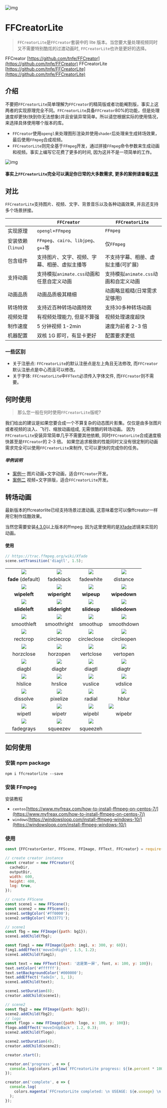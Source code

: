 ![img](../_media/logo/logo2.png)

# FFCreatorLite

> `FFCreatorLite`是`FFCreator`套装中的 lite 版本。当您要大量处理视频同时又不需要特别酷炫的过渡动画时, `FFCreatorLite`也许是更好的选择。

FFCreator [https://github.com/tnfe/FFCreator](https://github.com/tnfe/FFCreator)
FFCreatorLite [https://github.com/tnfe/FFCreatorLite](https://github.com/tnfe/FFCreatorLite)

## 介绍

不要把`FFCreatorLite`简单理解为`FFCreator`的精简版或者功能阉割版，事实上这两者的实现原理完全不同。`FFCreatorLite`具备`FFCreator`80%的功能，但是处理速度却更快(快到你无法想象)并且安装异常简单。所以请您根据实际的使用情况，来选择具体使用哪个版本的库。

- `FFCreator`使用`opengl`来处理图形渲染并使用`shader`后处理来生成转场效果，最后使用`FFmpeg`合成视频。
- `FFCreatorLite`则完全基于`FFmpeg`开发，通过拼接`FFmpeg`命令参数来生成动画和视频。事实上编写它花费了更多的时间, 因为这并不是一项简单的工作。

![img](../_media/imgs/gif/lite1.gif)

#### 事实上`FFCreatorLite`完全可以满足你日常的大多数需求, 更多的案例请查看[这里](demo/lite.md)

## 对比

`FFCreatorLite`支持图片、视频、文字、背景音乐以及各种动画效果, 并且还支持多个场景拼接。

|                   | `FFCreator`                                  | `FFCreatorLite`                       |
| ----------------- | -------------------------------------------- | ------------------------------------- |
| 实现原理          | `opengl`+`FFmpeg`                            | `FFmpeg`                              |
| 安装依赖(`linux`) | `FFmpeg`、`cairo`、`libjpeg`、`g++`等        | 仅`FFmpeg`                            |
| 包含组件          | 支持图片、文字、视频、字幕、相册、虚拟主播等 | 不支持字幕、相册、虚拟主播(可扩展)    |
| 支持动画          | 支持模拟`animate.css`动画和任意自定义动画    | 支持模拟`animate.css`动画和自定义动画 |
| 动画品质          | 动画品质极其精细                             | 动画略显粗糙(日常需求足够用)          |
| 转场特效          | 支持近百种转场动画特效                       | 支持30多种转场动画                        |
| 视频处理          | 有视频处理能力, 但是不算强                   | 视频处理速度超快                      |
| 制作速度          | 5 分钟视频 1-2min                            | 速度为前者 2-3 倍                     |
| 机器配置          | 双核 1G 即可，有显卡更好                     | 配置要求更低                          |

### 一些区别

- 关于注册点: `FFCreatorLite`的默认注册点是左上角且无法修改, 而`FFCreator`默认注册点是中心而且可以修改。
- 关于字体: `FFCreatorLite`中`FFText`必须传入字体文件, 而`FFCreator`则不需要。

## 何时使用

> 那么您一般在何时使用`FFCreatorLite`版呢?

我们给出的建议是如果您要合成一个不算复杂的动态图片影集。仅仅是由多张图片或者视频的淡入、飞行、缩放动画组成, 无需很酷的转场动画。
因为`FFCreatorLite`安装异常简单几乎不需要其他依赖, 同时`FFCreatorLite`合成速度极快甚至是`FFCreator`的 2-3 倍。
如果您追求极致的性能同时又没有很定制的动画需求完全可以使用`FFCreatorLite`来制作, 它可以更快的完成你的任务。

##### 举例说明

- [案例一](https://h5.weishi.qq.com/weishi/feed/747vExjcQ1JuzGKpE) 图片动画+文字动画，适合`FFCreator`开发。
- [案例二](https://h5.weishi.qq.com/weishi/feed/747vExjcQ1JuSxWyE) 视频+文字排版，适合`FFCreatorLite`开发。

## 转场动画

最新版本的ffcreatorlite已经支持场景过渡动画, 这意味着您可以像ffcreator一样用它制作炫酷效果。

当然您需要安装[4.3.0](https://stackoverflow.com/questions/60704545/xfade-filter-not-available-with-ffmpeg)以上版本的ffmpeg. 因为这里使用的是[Xfade](https://trac.ffmpeg.org/wiki/Xfade)滤镜来实现的动画。

#### 使用
```javascript
// https://trac.ffmpeg.org/wiki/Xfade
scene.setTransition('diagtl', 1.5);
```

<table class="wiki">
  <tr>
    <td style="text-align: center">
      <a href="https://github.com/tnfe/FFCreatorLite/blob/master/examples/assets/gif/fade.gif?raw=true" style="padding:0; border:none"
        ><img src="https://github.com/tnfe/FFCreatorLite/blob/master/examples/assets/gif/fade.gif?raw=true"
      /></a>
    </td>
    <td style="text-align: center">
      <a href="https://github.com/tnfe/FFCreatorLite/blob/master/examples/assets/gif/fadeblack.gif?raw=true" style="padding:0; border:none"
        ><img src="https://github.com/tnfe/FFCreatorLite/blob/master/examples/assets/gif/fadeblack.gif?raw=true"
      /></a>
    </td>
    <td style="text-align: center">
      <a href="https://github.com/tnfe/FFCreatorLite/blob/master/examples/assets/gif/fadewhite.gif?raw=true" style="padding:0; border:none"
        ><img src="https://github.com/tnfe/FFCreatorLite/blob/master/examples/assets/gif/fadewhite.gif?raw=true"
      /></a>
    </td>
    <td style="text-align: center">
      <a href="https://github.com/tnfe/FFCreatorLite/blob/master/examples/assets/gif/distance.gif?raw=true" style="padding:0; border:none"
        ><img src="https://github.com/tnfe/FFCreatorLite/blob/master/examples/assets/gif/distance.gif?raw=true"
      /></a>
    </td>
  </tr>
  <tr>
    <td style="text-align: center"><strong>fade</strong> (default)</td>
    <td style="text-align: center">fadeblack</td>
    <td style="text-align: center">fadewhite</td>
    <td style="text-align: center">distance</td>
  </tr>
  <tr>
    <td style="text-align: center">
      <a href="https://github.com/tnfe/FFCreatorLite/blob/master/examples/assets/gif/wipeleft.gif?raw=true" style="padding:0; border:none"
        ><img src="https://github.com/tnfe/FFCreatorLite/blob/master/examples/assets/gif/wipeleft.gif?raw=true"
      /></a>
    </td>
    <td style="text-align: center">
      <a href="https://github.com/tnfe/FFCreatorLite/blob/master/examples/assets/gif/wiperight.gif?raw=true" style="padding:0; border:none"
        ><img src="https://github.com/tnfe/FFCreatorLite/blob/master/examples/assets/gif/wiperight.gif?raw=true"
      /></a>
    </td>
    <td style="text-align: center">
      <a href="https://github.com/tnfe/FFCreatorLite/blob/master/examples/assets/gif/wipeup.gif?raw=true" style="padding:0; border:none"
        ><img src="https://github.com/tnfe/FFCreatorLite/blob/master/examples/assets/gif/wipeup.gif?raw=true"
      /></a>
    </td>
    <td style="text-align: center">
      <a href="https://github.com/tnfe/FFCreatorLite/blob/master/examples/assets/gif/wipedown.gif?raw=true" style="padding:0; border:none"
        ><img src="https://github.com/tnfe/FFCreatorLite/blob/master/examples/assets/gif/wipedown.gif?raw=true"
      /></a>
    </td>
  </tr>
  <tr>
    <td style="text-align: center"><strong>wipeleft</strong></td>
    <td style="text-align: center"><strong>wiperight</strong></td>
    <td style="text-align: center"><strong>wipeup</strong></td>
    <td style="text-align: center"><strong>wipedown</strong></td>
  </tr>
  <tr>
    <td style="text-align: center">
      <a href="https://github.com/tnfe/FFCreatorLite/blob/master/examples/assets/gif/slideleft.gif?raw=true" style="padding:0; border:none"
        ><img src="https://github.com/tnfe/FFCreatorLite/blob/master/examples/assets/gif/slideleft.gif?raw=true"
      /></a>
    </td>
    <td style="text-align: center">
      <a href="https://github.com/tnfe/FFCreatorLite/blob/master/examples/assets/gif/slideright.gif?raw=true" style="padding:0; border:none"
        ><img src="https://github.com/tnfe/FFCreatorLite/blob/master/examples/assets/gif/slideright.gif?raw=true"
      /></a>
    </td>
    <td style="text-align: center">
      <a href="https://github.com/tnfe/FFCreatorLite/blob/master/examples/assets/gif/slideup.gif?raw=true" style="padding:0; border:none"
        ><img src="https://github.com/tnfe/FFCreatorLite/blob/master/examples/assets/gif/slideup.gif?raw=true"
      /></a>
    </td>
    <td style="text-align: center">
      <a href="https://github.com/tnfe/FFCreatorLite/blob/master/examples/assets/gif/slidedown.gif?raw=true" style="padding:0; border:none"
        ><img src="https://github.com/tnfe/FFCreatorLite/blob/master/examples/assets/gif/slidedown.gif?raw=true"
      /></a>
    </td>
  </tr>
  <tr>
    <td style="text-align: center"><strong>slideleft</strong></td>
    <td style="text-align: center"><strong>slideright</strong></td>
    <td style="text-align: center"><strong>slideup</strong></td>
    <td style="text-align: center"><strong>slidedown</strong></td>
  </tr>
  <tr>
    <td style="text-align: center">
      <a href="https://github.com/tnfe/FFCreatorLite/blob/master/examples/assets/gif/smoothleft.gif?raw=true" style="padding:0; border:none"
        ><img src="https://github.com/tnfe/FFCreatorLite/blob/master/examples/assets/gif/smoothleft.gif?raw=true"
      /></a>
    </td>
    <td style="text-align: center">
      <a href="https://github.com/tnfe/FFCreatorLite/blob/master/examples/assets/gif/smoothright.gif?raw=true" style="padding:0; border:none"
        ><img src="https://github.com/tnfe/FFCreatorLite/blob/master/examples/assets/gif/smoothright.gif?raw=true"
      /></a>
    </td>
    <td style="text-align: center">
      <a href="https://github.com/tnfe/FFCreatorLite/blob/master/examples/assets/gif/smoothup.gif?raw=true" style="padding:0; border:none"
        ><img src="https://github.com/tnfe/FFCreatorLite/blob/master/examples/assets/gif/smoothup.gif?raw=true"
      /></a>
    </td>
    <td style="text-align: center">
      <a href="https://github.com/tnfe/FFCreatorLite/blob/master/examples/assets/gif/smoothdown.gif?raw=true" style="padding:0; border:none"
        ><img src="https://github.com/tnfe/FFCreatorLite/blob/master/examples/assets/gif/smoothdown.gif?raw=true"
      /></a>
    </td>
  </tr>
  <tr>
    <td style="text-align: center">smoothleft</td>
    <td style="text-align: center">smoothright</td>
    <td style="text-align: center">smoothup</td>
    <td style="text-align: center">smoothdown</td>
  </tr>
  <tr>
    <td style="text-align: center">
      <a href="https://github.com/tnfe/FFCreatorLite/blob/master/examples/assets/gif/circlecrop.gif?raw=true" style="padding:0; border:none"
        ><img src="https://github.com/tnfe/FFCreatorLite/blob/master/examples/assets/gif/circlecrop.gif?raw=true"
      /></a>
    </td>
    <td style="text-align: center">
      <a href="https://github.com/tnfe/FFCreatorLite/blob/master/examples/assets/gif/rectcrop.gif?raw=true" style="padding:0; border:none"
        ><img src="https://github.com/tnfe/FFCreatorLite/blob/master/examples/assets/gif/rectcrop.gif?raw=true"
      /></a>
    </td>
    <td style="text-align: center">
      <a href="https://github.com/tnfe/FFCreatorLite/blob/master/examples/assets/gif/circleclose.gif?raw=true" style="padding:0; border:none"
        ><img src="https://github.com/tnfe/FFCreatorLite/blob/master/examples/assets/gif/circleclose.gif?raw=true"
      /></a>
    </td>
    <td style="text-align: center">
      <a href="https://github.com/tnfe/FFCreatorLite/blob/master/examples/assets/gif/circleopen.gif?raw=true" style="padding:0; border:none"
        ><img src="https://github.com/tnfe/FFCreatorLite/blob/master/examples/assets/gif/circleopen.gif?raw=true"
      /></a>
    </td>
  </tr>
  <tr>
    <td style="text-align: center">rectcrop</td>
    <td style="text-align: center">circlecrop</td>
    <td style="text-align: center">circleclose</td>
    <td style="text-align: center">circleopen</td>
  </tr>
  <tr>
    <td style="text-align: center">
      <a href="https://github.com/tnfe/FFCreatorLite/blob/master/examples/assets/gif/horzclose.gif?raw=true" style="padding:0; border:none"
        ><img src="https://github.com/tnfe/FFCreatorLite/blob/master/examples/assets/gif/horzclose.gif?raw=true"
      /></a>
    </td>
    <td style="text-align: center">
      <a href="https://github.com/tnfe/FFCreatorLite/blob/master/examples/assets/gif/horzopen.gif?raw=true" style="padding:0; border:none"
        ><img src="https://github.com/tnfe/FFCreatorLite/blob/master/examples/assets/gif/horzopen.gif?raw=true"
      /></a>
    </td>
    <td style="text-align: center">
      <a href="https://github.com/tnfe/FFCreatorLite/blob/master/examples/assets/gif/vertclose.gif?raw=true" style="padding:0; border:none"
        ><img src="https://github.com/tnfe/FFCreatorLite/blob/master/examples/assets/gif/vertclose.gif?raw=true"
      /></a>
    </td>
    <td style="text-align: center">
      <a href="https://github.com/tnfe/FFCreatorLite/blob/master/examples/assets/gif/vertopen.gif?raw=true" style="padding:0; border:none"
        ><img src="https://github.com/tnfe/FFCreatorLite/blob/master/examples/assets/gif/vertopen.gif?raw=true"
      /></a>
    </td>
  </tr>
  <tr>
    <td style="text-align: center">horzclose</td>
    <td style="text-align: center">horzopen</td>
    <td style="text-align: center">vertclose</td>
    <td style="text-align: center">vertopen</td>
  </tr>
  <tr>
    <td style="text-align: center">
      <a href="https://github.com/tnfe/FFCreatorLite/blob/master/examples/assets/gif/diagbl.gif?raw=true" style="padding:0; border:none"
        ><img src="https://github.com/tnfe/FFCreatorLite/blob/master/examples/assets/gif/diagbl.gif?raw=true"
      /></a>
    </td>
    <td style="text-align: center">
      <a href="https://github.com/tnfe/FFCreatorLite/blob/master/examples/assets/gif/diagbr.gif?raw=true" style="padding:0; border:none"
        ><img src="https://github.com/tnfe/FFCreatorLite/blob/master/examples/assets/gif/diagbr.gif?raw=true"
      /></a>
    </td>
    <td style="text-align: center">
      <a href="https://github.com/tnfe/FFCreatorLite/blob/master/examples/assets/gif/diagtl.gif?raw=true" style="padding:0; border:none"
        ><img src="https://github.com/tnfe/FFCreatorLite/blob/master/examples/assets/gif/diagtl.gif?raw=true"
      /></a>
    </td>
    <td style="text-align: center">
      <a href="https://github.com/tnfe/FFCreatorLite/blob/master/examples/assets/gif/diagtr.gif?raw=true" style="padding:0; border:none"
        ><img src="https://github.com/tnfe/FFCreatorLite/blob/master/examples/assets/gif/diagtr.gif?raw=true"
      /></a>
    </td>
  </tr>
  <tr>
    <td style="text-align: center">diagbl</td>
    <td style="text-align: center">diagbr</td>
    <td style="text-align: center">diagtl</td>
    <td style="text-align: center">diagtr</td>
  </tr>
  <tr>
    <td style="text-align: center">
      <a href="https://github.com/tnfe/FFCreatorLite/blob/master/examples/assets/gif/hlslice.gif?raw=true" style="padding:0; border:none"
        ><img src="https://github.com/tnfe/FFCreatorLite/blob/master/examples/assets/gif/hlslice.gif?raw=true"
      /></a>
    </td>
    <td style="text-align: center">
      <a href="https://github.com/tnfe/FFCreatorLite/blob/master/examples/assets/gif/hrslice.gif?raw=true" style="padding:0; border:none"
        ><img src="https://github.com/tnfe/FFCreatorLite/blob/master/examples/assets/gif/hrslice.gif?raw=true"
      /></a>
    </td>
    <td style="text-align: center">
      <a href="https://github.com/tnfe/FFCreatorLite/blob/master/examples/assets/gif/vuslice.gif?raw=true" style="padding:0; border:none"
        ><img src="https://github.com/tnfe/FFCreatorLite/blob/master/examples/assets/gif/vuslice.gif?raw=true"
      /></a>
    </td>
    <td style="text-align: center">
      <a href="https://github.com/tnfe/FFCreatorLite/blob/master/examples/assets/gif/vdslice.gif?raw=true" style="padding:0; border:none"
        ><img src="https://github.com/tnfe/FFCreatorLite/blob/master/examples/assets/gif/vdslice.gif?raw=true"
      /></a>
    </td>
  </tr>
  <tr>
    <td style="text-align: center">hlslice</td>
    <td style="text-align: center">hrslice</td>
    <td style="text-align: center">vuslice</td>
    <td style="text-align: center">vdslice</td>
  </tr>
  <tr>
    <td style="text-align: center">
      <a href="https://github.com/tnfe/FFCreatorLite/blob/master/examples/assets/gif/dissolve.gif?raw=true" style="padding:0; border:none"
        ><img src="https://github.com/tnfe/FFCreatorLite/blob/master/examples/assets/gif/dissolve.gif?raw=true"
      /></a>
    </td>
    <td style="text-align: center">
      <a href="https://github.com/tnfe/FFCreatorLite/blob/master/examples/assets/gif/pixelize.gif?raw=true" style="padding:0; border:none"
        ><img src="https://github.com/tnfe/FFCreatorLite/blob/master/examples/assets/gif/pixelize.gif?raw=true"
      /></a>
    </td>
    <td style="text-align: center">
      <a href="https://github.com/tnfe/FFCreatorLite/blob/master/examples/assets/gif/radial.gif?raw=true" style="padding:0; border:none"
        ><img src="https://github.com/tnfe/FFCreatorLite/blob/master/examples/assets/gif/radial.gif?raw=true"
      /></a>
    </td>
    <td style="text-align: center">
      <a href="https://github.com/tnfe/FFCreatorLite/blob/master/examples/assets/gif/hblur.gif?raw=true" style="padding:0; border:none"
        ><img src="https://github.com/tnfe/FFCreatorLite/blob/master/examples/assets/gif/hblur.gif?raw=true"
      /></a>
    </td>
  </tr>
  <tr>
    <td style="text-align: center">dissolve</td>
    <td style="text-align: center">pixelize</td>
    <td style="text-align: center">radial</td>
    <td style="text-align: center">hblur</td>
  </tr>
  <tr>
    <td style="text-align: center">
      <a href="https://github.com/tnfe/FFCreatorLite/blob/master/examples/assets/gif/wipetl.gif?raw=true" style="padding:0; border:none"
        ><img src="https://github.com/tnfe/FFCreatorLite/blob/master/examples/assets/gif/wipetl.gif?raw=true"
      /></a>
    </td>
    <td style="text-align: center">
      <a href="https://github.com/tnfe/FFCreatorLite/blob/master/examples/assets/gif/wipetr.gif?raw=true" style="padding:0; border:none"
        ><img src="https://github.com/tnfe/FFCreatorLite/blob/master/examples/assets/gif/wipetr.gif?raw=true"
      /></a>
    </td>
    <td style="text-align: center">
      <a href="https://github.com/tnfe/FFCreatorLite/blob/master/examples/assets/gif/wipebl.gif?raw=true" style="padding:0; border:none"
        ><img src="https://github.com/tnfe/FFCreatorLite/blob/master/examples/assets/gif/wipebl.gif?raw=true"
      /></a>
    </td>
    <td>
      <a href="https://github.com/tnfe/FFCreatorLite/blob/master/examples/assets/gif/wipebr.gif?raw=true" style="padding:0; border:none"
        ><img src="https://github.com/tnfe/FFCreatorLite/blob/master/examples/assets/gif/wipebr.gif?raw=true"
      /></a>
    </td>
  </tr>
  <tr>
    <td style="text-align: center">wipetl</td>
    <td style="text-align: center">wipetr</td>
    <td style="text-align: center">wipebl</td>
    <td style="text-align: center">wipebr</td>
  </tr>
  <tr>
    <td style="text-align: center">
      <a href="https://github.com/tnfe/FFCreatorLite/blob/master/examples/assets/gif/fadegrays.gif?raw=true" style="padding:0; border:none"
        ><img src="https://github.com/tnfe/FFCreatorLite/blob/master/examples/assets/gif/fadegrays.gif?raw=true"
      /></a>
    </td>
    <td style="text-align: center">
      <a href="https://github.com/tnfe/FFCreatorLite/blob/master/examples/assets/gif/squeezev.gif?raw=true" style="padding:0; border:none"
        ><img src="https://github.com/tnfe/FFCreatorLite/blob/master/examples/assets/gif/squeezev.gif?raw=true"
      /></a>
    </td>
    <td style="text-align: center">
      <a href="https://github.com/tnfe/FFCreatorLite/blob/master/examples/assets/gif/squeezeh.gif?raw=true" style="padding:0; border:none"
        ><img src="https://github.com/tnfe/FFCreatorLite/blob/master/examples/assets/gif/squeezeh.gif?raw=true"
      /></a>
    </td>
    <td></td>
  </tr>
  <tr>
    <td style="text-align: center">fadegrays</td>
    <td style="text-align: center">squeezev</td>
    <td style="text-align: center">squeezeh</td>
    <td></td>
  </tr>
</table>

## 如何使用

### 安装 npm package

```shell
npm i ffcreatorlite --save
```

### 安装 FFmpeg

安装教程

- `centos`[https://www.myfreax.com/how-to-install-ffmpeg-on-centos-7/](https://www.myfreax.com/how-to-install-ffmpeg-on-centos-7/)
- `windows`[https://windowsloop.com/install-ffmpeg-windows-10/](https://windowsloop.com/install-ffmpeg-windows-10/)

### 使用

```javascript
const {FFCreatorCenter, FFScene, FFImage, FFText, FFCreator} = require('ffcreatorlite');

// create creator instance
const creator = new FFCreator({
  cacheDir,
  outputDir,
  width: 600,
  height: 400,
  log: true,
});

// create FFScene
const scene1 = new FFScene();
const scene2 = new FFScene();
scene1.setBgColor('#ff0000');
scene2.setBgColor('#b33771');

// scene1
const fbg = new FFImage({path: bg1});
scene1.addChild(fbg);

const fimg1 = new FFImage({path: img1, x: 300, y: 60});
fimg1.addEffect('moveInRight', 1.5, 1.2);
scene1.addChild(fimg1);

const text = new FFText({text: '这是第一屏', font, x: 100, y: 100});
text.setColor('#ffffff');
text.setBackgroundColor('#000000');
text.addEffect('fadeIn', 1, 1);
scene1.addChild(text);

scene1.setDuration(8);
creator.addChild(scene1);

// scene2
const fbg2 = new FFImage({path: bg2});
scene2.addChild(fbg2);
// logo
const flogo = new FFImage({path: logo, x: 100, y: 100});
flogo.addEffect('moveInUpBack', 1.2, 0.3);
scene2.addChild(flogo);

scene2.setDuration(4);
creator.addChild(scene2);

creator.start();

creator.on('progress', e => {
  console.log(colors.yellow(`FFCreatorLite progress: ${(e.percent * 100) >> 0}%`));
});

creator.on('complete', e => {
  console.log(
    colors.magenta(`FFCreatorLite completed: \n USEAGE: ${e.useage} \n PATH: ${e.output} `),
  );
});
```
